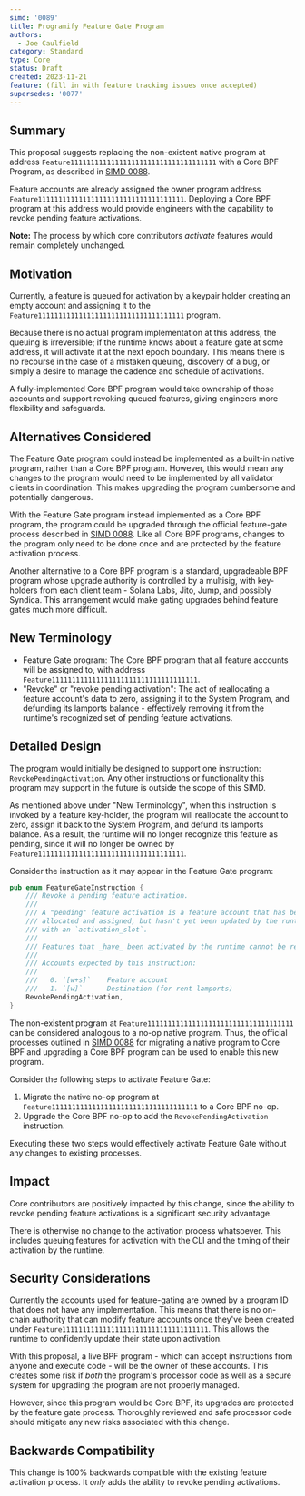 ```yaml
---
simd: '0089'
title: Programify Feature Gate Program 
authors:
  - Joe Caulfield
category: Standard
type: Core
status: Draft
created: 2023-11-21
feature: (fill in with feature tracking issues once accepted)
supersedes: '0077'
---
```


## Summary

This proposal suggests replacing the non-existent native program at address
`Feature111111111111111111111111111111111111` with a Core BPF Program, as
described in
[SIMD 0088](https://github.com/solana-foundation/solana-improvement-documents/pull/88).

Feature accounts are already assigned the owner program address
`Feature111111111111111111111111111111111111`. Deploying a Core BPF program at
this address would provide engineers with the capability to revoke pending
feature activations.

**Note:** The process by which core contributors *activate* features would
remain completely unchanged.

## Motivation

Currently, a feature is queued for activation by a keypair holder creating an
empty account and assigning it to the
`Feature111111111111111111111111111111111111` program.

Because there is no actual program implementation at this address, the queuing
is irreversible; if the runtime knows about a feature gate at some address, it
will activate it at the next epoch boundary. This means there is no recourse in
the case of a mistaken queuing, discovery of a bug, or simply a desire to manage
the cadence and schedule of activations.

A fully-implemented Core BPF program would take ownership of those accounts and
support revoking queued features, giving engineers more flexibility and
safeguards.

## Alternatives Considered

The Feature Gate program could instead be implemented as a built-in native
program, rather than a Core BPF program. However, this would mean any changes to
the program would need to be implemented by all validator clients in
coordination. This makes upgrading the program cumbersome and potentially
dangerous.

With the Feature Gate program instead implemented as a Core BPF program, the
program could be upgraded through the official feature-gate process described
in
[SIMD 0088](https://github.com/solana-foundation/solana-improvement-documents/pull/88).
Like all Core BPF programs, changes to the program only need to be done once
and are protected by the feature activation process.

Another alternative to a Core BPF program is a standard, upgradeable BPF program
whose upgrade authority is controlled by a multisig, with key-holders from each
client team - Solana Labs, Jito, Jump, and possibly Syndica. This arrangement
would make gating upgrades behind feature gates much more difficult. 

## New Terminology

- Feature Gate program: The Core BPF program that all feature accounts will be
  assigned to, with address `Feature111111111111111111111111111111111111`.
- "Revoke" or "revoke pending activation": The act of reallocating a feature
  account's data to zero, assigning it to the System Program, and defunding its
  lamports balance - effectively removing it from the runtime's recognized set
  of pending feature activations.

## Detailed Design

The program would initially be designed to support one instruction:
`RevokePendingActivation`. Any other instructions or functionality this program
may support in the future is outside the scope of this SIMD.

As mentioned above under "New Terminology", when this instruction is invoked by
a feature key-holder, the program will reallocate the account to zero, assign it
back to the System Program, and defund its lamports balance. As a result, the
runtime will no longer recognize this feature as pending, since it will no
longer be owned by `Feature111111111111111111111111111111111111`.

Consider the instruction as it may appear in the Feature Gate program:

```rust
pub enum FeatureGateInstruction {
    /// Revoke a pending feature activation.
    ///
    /// A "pending" feature activation is a feature account that has been
    /// allocated and assigned, but hasn't yet been updated by the runtime
    /// with an `activation_slot`.
    ///
    /// Features that _have_ been activated by the runtime cannot be revoked.
    ///
    /// Accounts expected by this instruction:
    ///
    ///   0. `[w+s]`    Feature account
    ///   1. `[w]`      Destination (for rent lamports)
    RevokePendingActivation,
}
```

The non-existent program at `Feature111111111111111111111111111111111111` can be
considered analogous to a no-op native program. Thus, the official processes
outlined in
[SIMD 0088](https://github.com/solana-foundation/solana-improvement-documents/pull/88)
for migrating a native program to Core BPF and upgrading a Core BPF
program can be used to enable this new program.

Consider the following steps to activate Feature Gate:

1. Migrate the native no-op program at
   `Feature111111111111111111111111111111111111` to a Core BPF no-op.
2. Upgrade the Core BPF no-op to add the `RevokePendingActivation` instruction.

Executing these two steps would effectively activate Feature Gate without any
changes to existing processes.

## Impact

Core contributors are positively impacted by this change, since the ability to
revoke pending feature activations is a significant security advantage.

There is otherwise no change to the activation process whatsoever. This includes
queuing features for activation with the CLI and the timing of their activation
by the runtime.

## Security Considerations

Currently the accounts used for feature-gating are owned by a program ID that
does not have any implementation. This means that there is no on-chain authority
that can modify feature accounts once they've been created under
`Feature111111111111111111111111111111111111`. This allows the runtime to
confidently update their state upon activation.

With this proposal, a live BPF program - which can accept instructions from
anyone and execute code - will be the owner of these accounts. This creates some
risk if _both_ the program's processor code as well as a secure system for
upgrading the program are not properly managed.

However, since this program would be Core BPF, its upgrades are protected by the
feature gate process. Thoroughly reviewed and safe processor code should
mitigate any new risks associated with this change.

## Backwards Compatibility

This change is 100% backwards compatible with the existing feature activation
process. It *only* adds the ability to revoke pending activations.
